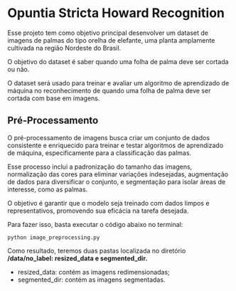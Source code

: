 # Opuntia Stricta Howard Recognition

Esse projeto tem como objetivo principal desenvolver um dataset de imagens de palmas do tipo orelha de elefante, uma planta amplamente cultivada na região Nordeste do Brasil. 

O objetivo do dataset é saber quando uma folha de palma deve ser cortada ou não. 

O dataset será usado para treinar e avaliar um algoritmo de aprendizado de máquina no reconhecimento de quando uma folha de palma deve ser cortada com base em imagens.


## Pré-Processamento

O pré-processamento de imagens busca criar um conjunto de dados consistente e enriquecido para treinar e testar algoritmos de aprendizado de máquina, especificamente para a classificação das palmas. 

Esse processo inclui a padronização do tamanho das imagens, normalização das cores para eliminar variações indesejadas, augmentação de dados para diversificar o conjunto, e segmentação para isolar áreas de interesse, como as palmas. 

O objetivo é garantir que o modelo seja treinado com dados limpos e representativos, promovendo sua eficácia na tarefa desejada.

Para fazer isso, basta executar o código abaixo no terminal:

``` 
python image_preprocessing.py
```


Como resultado, teremos duas pastas localizada no diretório **/data/no_label: resized_data e segmented_dir.**

- resized_data: contém as imagens redimensionadas;
- segmented_dir: contém as imagens segmentadas.